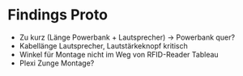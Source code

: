 # Findings Proto
- Zu kurz (Länge Powerbank + Lautsprecher) -> Powerbank quer?
- Kabellänge Lautsprecher, Lautstärkeknopf kritisch
- Winkel für Montage nicht im Weg von RFID-Reader Tableau
- Plexi Zunge Montage?